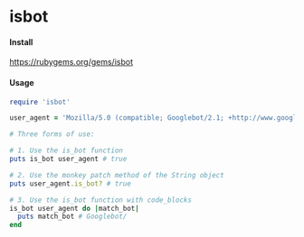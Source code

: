 # isbot

#### Install

https://rubygems.org/gems/isbot

#### Usage

```` ruby
require 'isbot'

user_agent = 'Mozilla/5.0 (compatible; Googlebot/2.1; +http://www.google.com/bot.html)'

# Three forms of use:

# 1. Use the is_bot function
puts is_bot user_agent # true

# 2. Use the monkey patch method of the String object
puts user_agent.is_bot? # true

# 3. Use the is_bot function with code_blocks
is_bot user_agent do |match_bot|
  puts match_bot # Googlebot/
end
````
